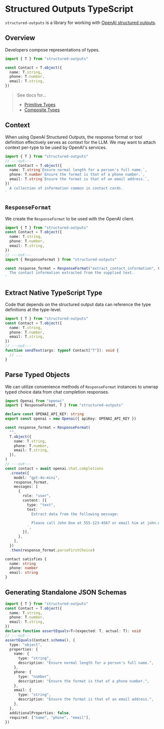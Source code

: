 # Structured Outputs TypeScript

`structured-outputs` is a library for working with
[OpenAI structured outputs](https://platform.openai.com/docs/guides/structured-outputs).

## Overview

Developers compose representations of types.

```ts twoslash
import { T } from "structured-outputs"

const Contact = T.object({
  name: T.string,
  phone: T.number,
  email: T.string,
})
```

> See docs for...
>
> - [Primitive Types](primitive-types.md)
> - [Composite Types](composite-types.md)

## Context

When using OpenAI Structured Outputs, the response format or tool definition effectively serves as
context for the LLM. We may want to attach context per-type to be used by OpenAI's services.

```ts twoslash
import { T } from "structured-outputs"
// ---cut---
const Contact = T.object({
  name: T.string`Ensure normal length for a person's full name.`,
  phone: T.number`Ensure the format is that of a phone number.`,
  email: T.string`Ensure the format is that of an email address.`,
})`
  A collection of information common in contact cards.
`
```

## `ResponseFormat`

We create the `ResponseFormat` to be used with the OpenAI client.

```ts twoslash
import { T } from "structured-outputs"
const Contact = T.object({
  name: T.string,
  phone: T.number,
  email: T.string,
})
// ---cut---
import { ResponseFormat } from "structured-outputs"

const response_format = ResponseFormat("extract_contact_information", Contact)`
  The contact information extracted from the supplied text.
`
```

## Extract Native TypeScript Type

Code that depends on the structured output data can reference the type definitions at the
type-level.

```ts twoslash
import { T } from "structured-outputs"
const Contact = T.object({
  name: T.string,
  phone: T.number,
  email: T.string,
})
// ---cut---
function sendText(args: typeof Contact["T"]): void {
  // ...
}
```

## Parse Typed Objects

We can utilize convenience methods of `ResponseFormat` instances to unwrap typed choice data from
chat completion responses.

```ts twoslash
import Openai from "openai"
import { ResponseFormat, T } from "structured-outputs"

declare const OPENAI_API_KEY: string
export const openai = new Openai({ apiKey: OPENAI_API_KEY })

const response_format = ResponseFormat(
  "",
  T.object({
    name: T.string,
    phone: T.number,
    email: T.string,
  }),
)
// ---cut---
const contact = await openai.chat.completions
  .create({
    model: "gpt-4o-mini",
    response_format,
    messages: [
      {
        role: "user",
        content: [{
          type: "text",
          text: `
            Extract data from the following message:

            Please call John Doe at 555-123-4567 or email him at john.doe@example.com.
          `,
        }],
      },
    ],
  })
  .then(response_format.parseFirstChoice)

contact satisfies {
  name: string
  phone: number
  email: string
}
```

## Generating Standalone JSON Schemas

```ts twoslash
import { T } from "structured-outputs"
const Contact = T.object({
  name: T.string,
  phone: T.number,
  email: T.string,
})
declare function assertEquals<T>(expected: T, actual: T): void
// ---cut---
assertEquals(Contact.schema(), {
  type: "object",
  properties: {
    name: {
      type: "string",
      description: "Ensure normal length for a person's full name.",
    },
    phone: {
      type: "number",
      description: "Ensure the format is that of a phone number.",
    },
    email: {
      type: "string",
      description: "Ensure the format is that of an email address.",
    },
  },
  additionalProperties: false,
  required: ["name", "phone", "email"],
})
```
